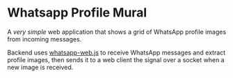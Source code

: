 # Whatsapp Profile Mural
A _very simple_ web application that shows a grid of WhatsApp profile images from incoming messages.

Backend uses [whatsapp-web.js](https://github.com/pedroslopez/whatsapp-web.js) to receive WhatsApp messages and extract profile images, then sends it to a web client the signal over a socket when a new image is received.
